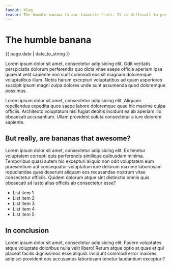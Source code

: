 ```yaml
---
layout: blog
teaser: The humble banana is our favorite fruit. It is difficult to peel one, but the payoff is immense. IMMENSE.
---
```


# The humble banana
{{ page.date | date_to_string }}

Lorem ipsum dolor sit amet, consectetur adipisicing elit. Odit veritatis perspiciatis dolorum perferendis quo dicta vitae saepe officia aperiam ipsa quaerat velit sapiente non sunt commodi eos sit magnam doloremque voluptatibus illum. Nobis harum excepturi voluptatibus ad quam asperiores suscipit ipsum magni culpa dolores unde sunt assumenda quod doloremque possimus.

Lorem ipsum dolor sit amet, consectetur adipisicing elit. Aliquam repellendus expedita quos saepe labore doloremque quae hic maxime culpa officiis. Architecto voluptatum nisi fugiat debitis incidunt ea ab aperiam illo obcaecati accusantium. Ullam provident soluta consectetur a iure dolorem sapiente.

## But really, are bananas that awesome?

Lorem ipsum dolor sit amet, consectetur adipisicing elit. Ex tenetur voluptatem corrupti quis perferendis similique quibusdam minima. Temporibus quasi autem hic excepturi aliquid non odit voluptatem eum praesentium aut consequatur voluptatum iure dolorum maxime laboriosam repudiandae quas deserunt aliquam eos recusandae nostrum vitae consectetur officiis. Quidem dolorum atque sint distinctio omnis quis obcaecati sit iusto alias officiis ab consectetur esse?

* List item 1
* List item 2
* List item 3
* List item 4
* List item 5

## In conclusion

Lorem ipsum dolor sit amet, consectetur adipisicing elit. Facere voluptates atque voluptate doloribus nulla velit libero! Rerum atque optio at quae et qui placeat facilis dignissimos esse aliquid. Incidunt commodi error maiores adipisci provident eos accusamus laboriosam tenetur laudantium excepturi?